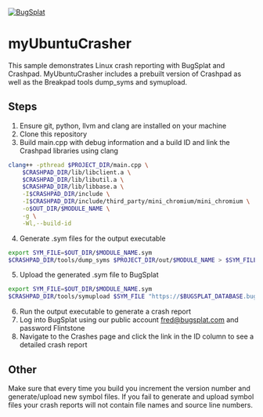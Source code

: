 [![BugSplat](https://s3.amazonaws.com/bugsplat-public/npm/header.png)](https://www.bugsplat.com)

# myUbuntuCrasher
This sample demonstrates Linux crash reporting with BugSplat and Crashpad. MyUbuntuCrasher includes a prebuilt version of Crashpad as well as the Breakpad tools dump_syms and symupload.

## Steps
1. Ensure git, python, llvm and clang are installed on your machine
2. Clone this repository
3. Build main.cpp with debug information and a build ID and link the Crashpad libraries using clang
```bash
clang++ -pthread $PROJECT_DIR/main.cpp \
    $CRASHPAD_DIR/lib/libclient.a \
    $CRASHPAD_DIR/lib/libutil.a \
    $CRASHPAD_DIR/lib/libbase.a \
    -I$CRASHPAD_DIR/include \
    -I$CRASHPAD_DIR/include/third_party/mini_chromium/mini_chromium \
    -o$OUT_DIR/$MODULE_NAME \
    -g \
    -Wl,--build-id
```
4. Generate .sym files for the output executable
```bash
export SYM_FILE=$OUT_DIR/$MODULE_NAME.sym
$CRASHPAD_DIR/tools/dump_syms $PROJECT_DIR/out/$MODULE_NAME > $SYM_FILE
```
5. Upload the generated .sym file to BugSplat
```bash
export SYM_FILE=$OUT_DIR/$MODULE_NAME.sym
$CRASHPAD_DIR/tools/symupload $SYM_FILE "https://$BUGSPLAT_DATABASE.bugsplat.com/post/bp/symbol/breakpadsymbols.php?appName=$BUGSPLAT_APP_NAME&appVer=$BUGSPLAT_APP_VERSION"
```
6. Run the output executable to generate a crash report
7. Log into BugSplat using our public account fred@bugsplat.com and password Flintstone
8. Navigate to the Crashes page and click the link in the ID column to see a detailed crash report

## Other
Make sure that every time you build you increment the version number and generate/upload new symbol files. If you fail to generate and upload symbol files your crash reports will not contain file names and source line numbers.
